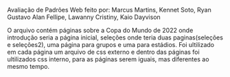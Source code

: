 Avaliação de Padrões Web feito por: 
Marcus Martins, Kennet Soto, Ryan Gustavo
Alan Fellipe, Lawanny Cristiny, Kaio Dayvison

O arquivo contém páginas sobre a Copa do Mundo de 2022 onde introdução seria a página inicial, seleções onde teria duas paginas(seleções e seleções2), uma página para grupos e uma para estádios. Foi ultilizado em cada página um arquivo de css externo e dentro das páginas foi ultilizados css interno, para as páginas serem iguais, mas diferentes ao mesmo tempo.